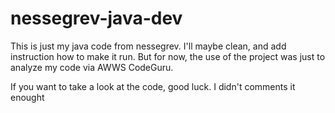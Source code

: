 # nessegrev-java-dev

This is just my java code from nessegrev.  I'll maybe clean, and add instruction how to make it run.  But for now, the use of the project was just to analyze my code via AWWS CodeGuru. 

If you want to take a look at the code,  good luck. I didn't comments it enought
